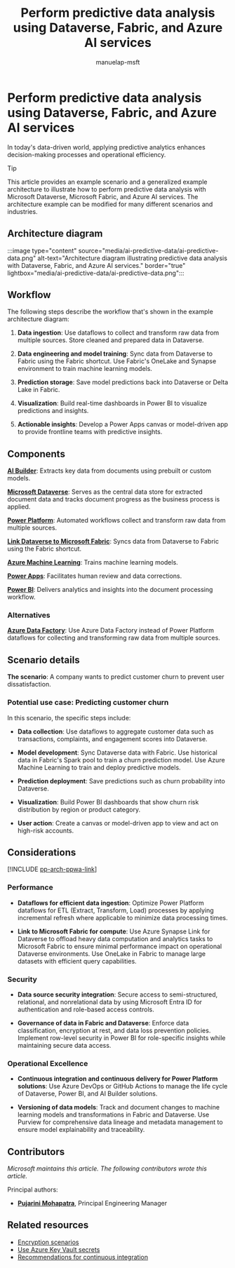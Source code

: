 ﻿---
title: Perform predictive data analysis using Dataverse, Fabric, and Azure AI services
description: Learn how to perform predictive data analysis using Dataverse, Fabric, and Azure AI services to enhance decision-making processes and operational efficiency.
#customer intent: As a Power Platform user, I want to learn how to perform predictive data analysis using Dataverse, Fabric, and Azure AI so that I can enhance decision-making processes.
author: manuelap-msft
ms.subservice: architecture-center
ms.topic: example-scenario
ms.date: 04/17/2025
ms.author: mapichle
ms.reviewer: pankajsharma2087
contributors:
  - manuelap-msft
ms.contributors:
  - pmohapatra
search.audienceType:
  - admin
  - flowmaker
ms.custom:
  - ai-gen-docs-bap
  - ai-gen-description
  - ai-seo-date:03/11/2025
---

# Perform predictive data analysis using Dataverse, Fabric, and Azure AI services

In today's data-driven world, applying predictive analytics enhances decision-making processes and operational efficiency.

> [!TIP]
> This article provides an example scenario and a generalized example architecture to illustrate how to perform predictive data analysis with Microsoft Dataverse, Microsoft Fabric, and Azure AI services. The architecture example can be modified for many different scenarios and industries.

## Architecture diagram

:::image type="content" source="media/ai-predictive-data/ai-predictive-data.png" alt-text="Architecture diagram illustrating predictive data analysis with Dataverse, Fabric, and Azure AI services." border="true" lightbox="media/ai-predictive-data/ai-predictive-data.png":::

## Workflow

The following steps describe the workflow that's shown in the example architecture diagram:

1. **Data ingestion**: Use dataflows to collect and transform raw data from multiple sources. Store cleaned and prepared data in Dataverse.

1. **Data engineering and model training**: Sync data from Dataverse to Fabric using the Fabric shortcut. Use Fabric's OneLake and Synapse environment to train machine learning models.

1. **Prediction storage**: Save model predictions back into Dataverse or Delta Lake in Fabric.

1. **Visualization**: Build real-time dashboards in Power BI to visualize predictions and insights.

1. **Actionable insights**: Develop a Power Apps canvas or model-driven app to provide frontline teams with predictive insights.

## Components

[**AI Builder**](/ai-builder/overview): Extracts key data from documents using prebuilt or custom models.

[**Microsoft Dataverse**](/power-apps/maker/data-platform/): Serves as the central data store for extracted document data and tracks document progress as the business process is applied.

[**Power Platform**](/power-query/dataflows/create-use): Automated workflows collect and transform raw data from multiple sources.

[**Link Dataverse to Microsoft Fabric**](/power-apps/maker/data-platform/azure-synapse-link-view-in-fabric): Syncs data from Dataverse to Fabric using the Fabric shortcut.

[**Azure Machine Learning**](/azure/machine-learning/): Trains machine learning models.

[**Power Apps**](/power-apps/): Facilitates human review and data corrections.

[**Power BI**](/power-bi/): Delivers analytics and insights into the document processing workflow.

### Alternatives

**[Azure Data Factory](/azure/data-factory/)**: Use Azure Data Factory instead of Power Platform dataflows for collecting and transforming raw data from multiple sources.

## Scenario details

**The scenario**: A company wants to predict customer churn to prevent user dissatisfaction.

### Potential use case: Predicting customer churn

In this scenario, the specific steps include:

- **Data collection**: Use dataflows to aggregate customer data such as transactions, complaints, and engagement scores into Dataverse.

- **Model development**: Sync Dataverse data with Fabric. Use historical data in Fabric's Spark pool to train a churn prediction model. Use Azure Machine Learning to train and deploy predictive models.

- **Prediction deployment**: Save predictions such as churn probability into Dataverse.

- **Visualization**: Build Power BI dashboards that show churn risk distribution by region or product category.

- **User action**: Create a canvas or model-driven app to view and act on high-risk accounts.

## Considerations

[!INCLUDE [pp-arch-ppwa-link](../../includes/pp-arch-ppwa-link.md)]

### Performance

- **Dataflows for efficient data ingestion**: Optimize Power Platform dataflows for ETL (Extract, Transform, Load) processes by applying incremental refresh where applicable to minimize data processing times.

- **Link to Microsoft Fabric for compute**: Use Azure Synapse Link for Dataverse to offload heavy data computation and analytics tasks to Microsoft Fabric to ensure minimal performance impact on operational Dataverse environments. Use OneLake in Fabric to manage large datasets with efficient query capabilities.

### Security

- **Data source security integration**: Secure access to semi-structured, relational, and nonrelational data by using Microsoft Entra ID for authentication and role-based access controls.

- **Governance of data in Fabric and Dataverse**: Enforce data classification, encryption at rest, and data loss prevention policies. Implement row-level security in Power BI for role-specific insights while maintaining secure data access.

### Operational Excellence

- **Continuous integration and continuous delivery for Power Platform solutions**: Use Azure DevOps or GitHub Actions to manage the life cycle of Dataverse, Power BI, and AI Builder solutions.

- **Versioning of data models**: Track and document changes to machine learning models and transformations in Fabric and Dataverse. Use Purview for comprehensive data lineage and metadata management to ensure model explainability and traceability.

## Contributors

_Microsoft maintains this article. The following contributors wrote this article._

Principal authors:

- **[Pujarini Mohapatra](https://www.linkedin.com/in/biswapm/)**, Principal Engineering Manager

## Related resources

- [Encryption scenarios](/power-platform/well-architected/security/encryption#encryption-scenarios)
- [Use Azure Key Vault secrets](/power-platform/well-architected/security/application-secrets#use-azure-key-vault-secrets)
- [Recommendations for continuous integration](/power-platform/well-architected/operational-excellence/release-engineering-continuous-integration)
